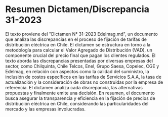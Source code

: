 # Resumen Dictamen/Discrepancia 31-2023
El texto proviene del "Dictamen N° 31-2023 Edelmag.md", un documento que analiza las discrepancias en el proceso de fijación de tarifas de distribución eléctrica en Chile. El dictamen se estructura en torno a la metodología para calcular el Valor Agregado de Distribución (VAD), un componente crucial del precio final que pagan los clientes regulados. El texto aborda las discrepancias presentadas por diversas empresas del sector, como Chilquinta, Chile Telcos, Enel, Grupo Saesa, Copelec, CGE y Edelmag, en relación con aspectos como la calidad del suministro, la inclusión de costos específicos en las tarifas de Servicios S.A.A, la tasa de actualización y la consideración de obras no construidas por la empresa de referencia. El dictamen analiza cada discrepancia, las alternativas propuestas y finalmente emite una decisión. En resumen, el documento busca asegurar la transparencia y eficiencia en la fijación de precios de distribución eléctrica en Chile, considerando las particularidades del mercado y las empresas involucradas.